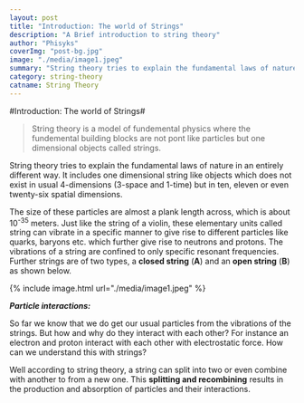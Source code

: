 ```yaml
---
layout: post
title: "Introduction: The world of Strings"
description: "A Brief introduction to string theory"
author: "Phisyks"
coverImg: "post-bg.jpg"
image: "./media/image1.jpeg"
summary: "String theory tries to explain the fundamental laws of nature in an entirely different way. "
category: string-theory
catname: String Theory
---
```


#Introduction: The world of Strings#

>String theory is a model of fundemental physics 
>where the fundemental building blocks are not
>pont like particles but one dimensional
>objects called strings.


String theory tries to explain the fundamental laws of nature in an entirely different way. It includes one dimensional string like objects which does not exist in usual 4-dimensions (3-space and 1-time) but in ten, eleven or even twenty-six spatial dimensions.

The size of these particles are almost a plank length across, which is about 10<sup>-35</sup> meters. Just like the string of a violin, these elementary units called string can vibrate in a specific manner to give rise to different particles like quarks, baryons etc. which further give rise to neutrons and protons. The vibrations of a string are confined to only specific resonant frequencies. Further strings are of two types, a **closed string** (**A**) and an **open string** (**B**) as shown below.

{% include image.html url="./media/image1.jpeg" %}

***Particle interactions:***

So far we know that we do get our usual particles from the vibrations of the strings. But how and why do they interact with each other? For instance an electron and proton interact with each other with electrostatic force. How can we understand this with strings?

Well according to string theory, a string can split into two or even combine with another to from a new one. This **splitting and recombining** results in the production and absorption of particles and their interactions.









